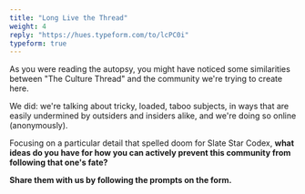 ```yaml
---
title: "Long Live the Thread"
weight: 4
reply: "https://hues.typeform.com/to/lcPC0i"
typeform: true
---
```


As you were reading the autopsy, you might have noticed some similarities between "The Culture Thread" and the community we're trying to create here.

We did: we're talking about tricky, loaded, taboo subjects, in ways that are easily undermined by outsiders and insiders alike, and we're doing so online (anonymously).

Focusing on a particular detail that spelled doom for Slate Star Codex, **what ideas do you have for how you can actively prevent this community from following that one's fate?**

**Share them with us by following the prompts on the form.**
